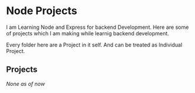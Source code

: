 # Node Projects 

I am Learning Node and Express for backend Development. Here are some of projects which I am making while learnig backend development.

Every folder here are a Project in it self. And can be treated as Individual Project.

## Projects
*None as of now*

<!-- All the database are connected to my main account MongoDB -->